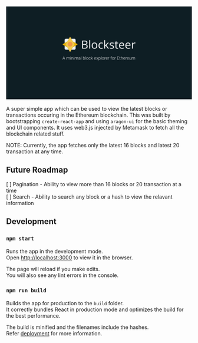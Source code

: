 ![](https://github.com/nitinrgupta/blocksteer/blob/master/assets/repo_banner.png)

A super simple app which can be used to view the latest blocks or transactions occuring in the Ethereum blockchain. 
This was built by bootstrapping `create-react-app` and using `aragon-ui` for the basic theming and UI components. It uses web3.js injected by Metamask to fetch all the blockchain related stuff.

NOTE: Currently, the app fetches only the latest 16 blocks and latest 20 transaction at any time.

## Future Roadmap
[ ] Pagination - Ability to view more than 16 blocks or 20 transaction at a time <br />
[ ] Search - Ability to search any block or a hash to view the relavant information

## Development
### `npm start`

Runs the app in the development mode.<br />
Open [http://localhost:3000](http://localhost:3000) to view it in the browser.

The page will reload if you make edits.<br />
You will also see any lint errors in the console.

### `npm run build`

Builds the app for production to the `build` folder.<br />
It correctly bundles React in production mode and optimizes the build for the best performance.

The build is minified and the filenames include the hashes.<br />
Refer [deployment](https://facebook.github.io/create-react-app/docs/deployment) for more information.

